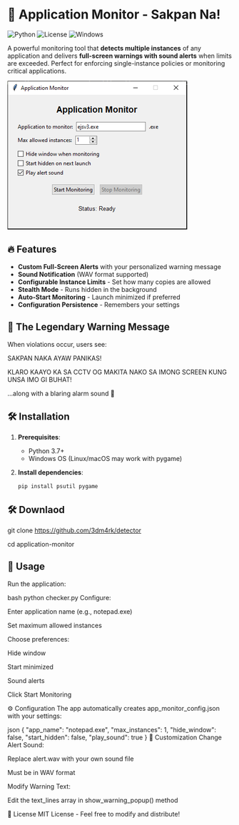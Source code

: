 # 🚨 Application Monitor - Sakpan Na!

![Python](https://img.shields.io/badge/python-3.7+-blue.svg)
![License](https://img.shields.io/badge/license-MIT-green.svg)
![Windows](https://img.shields.io/badge/Windows-supported-success.svg)

A powerful monitoring tool that **detects multiple instances** of any application and delivers **full-screen warnings with sound alerts** when limits are exceeded. Perfect for enforcing single-instance policies or monitoring critical applications.

![Demo Screenshot](image.png) 

## 🔥 Features

- **Custom Full-Screen Alerts** with your personalized warning message
- **Sound Notification** (WAV format supported)
- **Configurable Instance Limits** - Set how many copies are allowed
- **Stealth Mode** - Runs hidden in the background
- **Auto-Start Monitoring** - Launch minimized if preferred
- **Configuration Persistence** - Remembers your settings

## 📜 The Legendary Warning Message

When violations occur, users see:

SAKPAN NAKA AYAW PANIKAS!

KLARO KAAYO KA SA CCTV
OG MAKITA NAKO SA IMONG SCREEN
KUNG UNSA IMO GI BUHAT!


...along with a blaring alarm sound 🔔

## 🛠 Installation

1. **Prerequisites**:
   - Python 3.7+
   - Windows OS (Linux/macOS may work with pygame)

2. **Install dependencies**:
   ```bash
   pip install psutil pygame

## 🛠 Downlaod

git clone https://github.com/3dm4rk/detector

cd application-monitor


## 🚦  Usage

Run the application:

bash
python checker.py
Configure:

Enter application name (e.g., notepad.exe)

Set maximum allowed instances

Choose preferences:

Hide window

Start minimized

Sound alerts

Click Start Monitoring

⚙️ Configuration
The app automatically creates app_monitor_config.json with your settings:

json
{
  "app_name": "notepad.exe",
  "max_instances": 1,
  "hide_window": false,
  "start_hidden": false,
  "play_sound": true
}
🎨 Customization
Change Alert Sound:

Replace alert.wav with your own sound file

Must be in WAV format

Modify Warning Text:

Edit the text_lines array in show_warning_popup() method

📜 License
MIT License - Feel free to modify and distribute!

